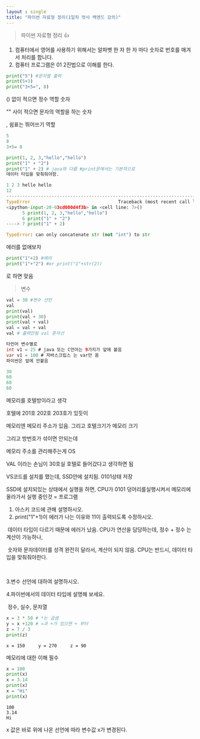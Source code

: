 ```yaml
---
layout : single
title: "파이썬 자료형 정리(1일차 멋사 백엔드 강의)"
---
```


> 파이썬 자료형 정리 :thumbsup:


1. 컴퓨터에서 영어를 사용하기 위해서는 알파벳 한 자 한 자 마다 숫자로 번호를 매겨서 처리를 합니다. 
2. 컴퓨터 프로그램은 01 2진법으로 이해를 한다.

```python
print("5") #문자열 출력
print(5+3)
print("3+5=", 8)
```

() 없이 적으면 정수 역할 숫자

"" 사이 적으면 문자의 역할을 하는 숫자 

, 쉼표는 뛰어쓰기 역할

```python
5
8
3+5= 8
```

```python
print(1, 2, 3,"hello","hello")
print("1" + "2")
print("1" + 2) # java와 다름 #print문에서는 기본적으로 
데이터 타입을 맞춰줘야함. 
```

```python
1 2 3 hello hello
12
---------------------------------------------------------------------------
TypeError                                 Traceback (most recent call last)
<ipython-input-20-03cd000d4f3b> in <cell line: 7>()
      5 print(1, 2, 3,"hello","hello")
      6 print("1" + "2")
----> 7 print("1" + 2)

TypeError: can only concatenate str (not "int") to str
```

에러를 없애보자

```python
print("1"+2) #에러
print("1"+"2") #or print("1"+str(2))
```

로 하면 맞음 

> 변수

```python
val = 30 #변수 선언
val
print(val)
print(val + 30)
print(val + val)
val = val + val
val # 출력안됨 val 혼자선
```

```java
타언어 변수별로 
int v1 = 25 # java 또는 C언어는 9가지가 앞에 붙음
var v1 = 100 # 자바스크립스 는 var만 옴
파이썬은 앞에 안붙음  
```



```python
30
60
60
60
```



메모리를 호텔방이라고 생각 

호텔에 201호 202호 203호가 있듯이

메모리엔 메모리 주소가 있음. 그리고 호텔크기가 메모리 크기 



그리고 방번호가 섞이면 안되는데

 메모리 주소를 관리해주는게 OS 



VAL 이라는 손님이 30호실 호텔로 들어갔다고 생각하면 됨



VS코드를 설치를 했는데, SSD안에 설치됨. 0101상태 저장  

SSD에 설치되있는 상태에서 실행을 하면, CPU가 0101 덩어리를실행시켜서 메모리에 올라가서 실행 중인것 = 프로그램



1. 아스키 코드에 관해 설명하시오.
2. print("1"+1)이 에러가 나는 이유와 11이 출력되도록 수정하시오. 

​	데이터 타입이 다르기 때문에 에러가 났음. CPU가 연산을 담당하는데, 정수 + 정수 는 계산이 가능하나,

​	숫자와 문자데이터를 성격 완전히 달라서, 계산이 되지 않음.  CPU는 반드시, 데이터 타입을 맞춰줘야한다.

​	

   3.변수 선언에 대하여 설명하시오.

   4.파이썬에서의 데이터 타입에 설명해 보세요. 

​      정수, 실수, 문자열



```python
x = 3 * 50 # *는 곱셈 
y = x +120 # =과 +가 있으면 + 부터
z = 7 / 3 
print(z)
```

```
x = 150		y = 270		z = 90
```

메모리에 대한 이해 필수 

```python
x = 100
print(x)
x = 3.14
print(x)
x = "Hi"
print(x)
```

```
100
3.14
Hi
```

x 값은 바로 위에 나온 선언에 따라 변수값 x가 변경된다.

